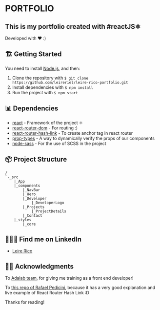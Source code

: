 # PORTFOLIO
## This is my portfolio created with #reactJS⚛

Developed with ❤️ :)

## 🏗 Getting Started

You need to install [Node.js](https://nodejs.org/), and then:
1. Clone the repository with `$ git clone https://github.com/leireriel/leire-rico-portfolio.git`
2. Install dependencies with `$ npm install`
3. Run the project with `$ npm start`


## 📊 Dependencies

* [react](https://www.npmjs.com/package/react) - Framework of the project ⚛ 
* [react-router-dom](https://www.npmjs.com/package/react-router-dom) - For routing :)
* [react-router-hash-link](https://www.npmjs.com/package/react-router-hash-link) - To create anchor tag in react router
* [prop-types](https://www.npmjs.com/package/prop-types) - A way to dynamically verify the props of our components
* [node-sass](https://www.npmjs.com/package/node-sass) - For the use of SCSS in the project 

## 📦 Project Structure
```
/
`-_src
    |_App
    |_components
        |_NavBar
        |_Hero
        |_Developer
            |_DeveloperLogo
        |_Projects
            |_ProjectDetails
        |_Contact
    |_styles
        |_core
```

## 👩🏻‍💻 Find me on LinkedIn
* [Leire Rico](https://www.linkedin.com/in/leirerico/)

## 🙏🏿 Acknowledgments 

To [Adalab team](https://github.com/adalab), for giving me training as a front end developer!

To [this repo of Rafael Pedicini](https://github.com/rafrex/react-router-hash-link), because it has a very good explanation and live example of React Router Hash Link :D

Thanks for reading!